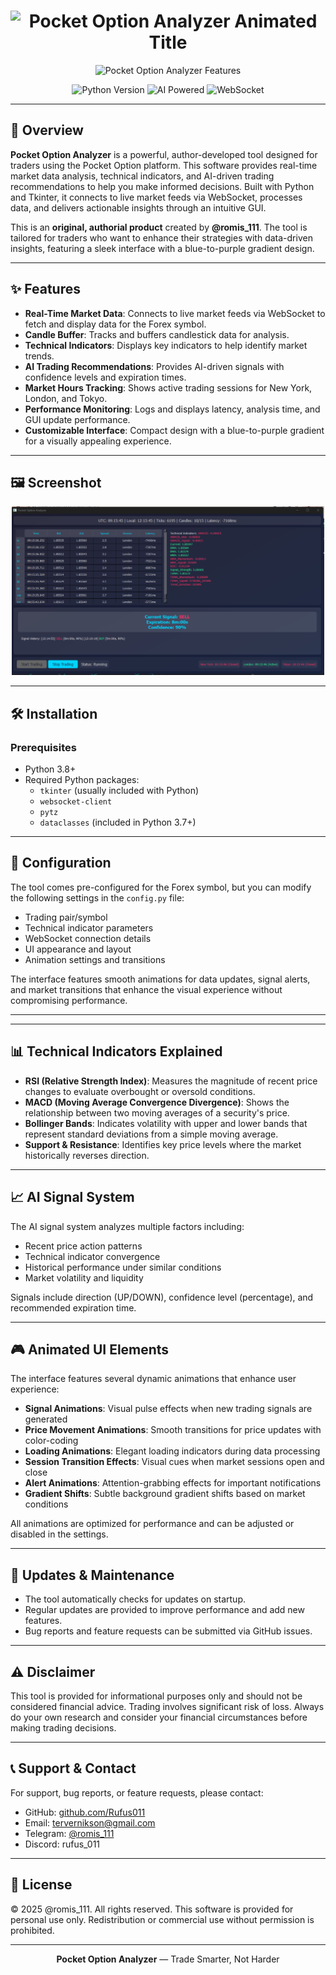<!-- Animated Header for GitHub README -->
<div align="center">
  
  <h1>
    <img src="https://readme-typing-svg.herokuapp.com?font=Fira+Code&weight=700&size=40&pause=1000&color=6A5ACD&center=true&vCenter=true&random=false&width=600&height=70&lines=%F0%9F%9A%80+Pocket+Option+Analyzer;Trade+Smarter%2C+Not+Harder" alt="Pocket Option Analyzer Animated Title" />
  </h1>
  <p>
    <img src="https://readme-typing-svg.herokuapp.com?font=Fira+Code&weight=500&size=20&pause=1000&color=9370DB&center=true&vCenter=true&random=false&width=600&height=60&lines=Advanced+Trading+Analysis+Tool;Real-time+Market+Data;AI-Driven+Recommendations;Technical+Indicators" alt="Pocket Option Analyzer Features" />
  </p>
  <!-- Animated Badges -->
  <p>
    <img src="https://img.shields.io/badge/Python-3.8+-blue?style=for-the-badge&logo=python&logoColor=white&labelColor=4B0082" alt="Python Version">
    <img src="https://img.shields.io/badge/AI_Powered-Neural_Network-blueviolet?style=for-the-badge&logo=tensorflow&logoColor=white&labelColor=4B0082" alt="AI Powered">
    <img src="https://img.shields.io/badge/WebSocket-Real_Time-8A2BE2?style=for-the-badge&logo=socket.io&logoColor=white&labelColor=4B0082" alt="WebSocket">
  </p>
</div>

---

## 📖 Overview

**Pocket Option Analyzer** is a powerful, author-developed tool designed for traders using the Pocket Option platform. This software provides real-time market data analysis, technical indicators, and AI-driven trading recommendations to help you make informed decisions. Built with Python and Tkinter, it connects to live market feeds via WebSocket, processes data, and delivers actionable insights through an intuitive GUI.

This is an **original, authorial product** created by **@romis_111**. The tool is tailored for traders who want to enhance their strategies with data-driven insights, featuring a sleek interface with a blue-to-purple gradient design.

---

## ✨ Features

- **Real-Time Market Data**: Connects to live market feeds via WebSocket to fetch and display data for the Forex symbol.
- **Candle Buffer**: Tracks and buffers candlestick data for analysis.
- **Technical Indicators**: Displays key indicators to help identify market trends.
- **AI Trading Recommendations**: Provides AI-driven signals with confidence levels and expiration times.
- **Market Hours Tracking**: Shows active trading sessions for New York, London, and Tokyo.
- **Performance Monitoring**: Logs and displays latency, analysis time, and GUI update performance.
- **Customizable Interface**: Compact design with a blue-to-purple gradient for a visually appealing experience.

---

## 🖼️ Screenshot

<div align="center">
  <img src="https://github.com/Rufus011/Pocket-option-Analyzer/raw/main/screenshot1.png" alt="Pocket Option Analyzer Interface" width="500"/>
</div>

---

## 🛠️ Installation

### Prerequisites

- Python 3.8+
- Required Python packages:
  - `tkinter` (usually included with Python)
  - `websocket-client`
  - `pytz`
  - `dataclasses` (included in Python 3.7+)



---

## 🔧 Configuration

The tool comes pre-configured for the Forex symbol, but you can modify the following settings in the `config.py` file:

- Trading pair/symbol
- Technical indicator parameters
- WebSocket connection details
- UI appearance and layout
- Animation settings and transitions

The interface features smooth animations for data updates, signal alerts, and market transitions that enhance the visual experience without compromising performance.

---



---

## 📊 Technical Indicators Explained

- **RSI (Relative Strength Index)**: Measures the magnitude of recent price changes to evaluate overbought or oversold conditions.
- **MACD (Moving Average Convergence Divergence)**: Shows the relationship between two moving averages of a security's price.
- **Bollinger Bands**: Indicates volatility with upper and lower bands that represent standard deviations from a simple moving average.
- **Support & Resistance**: Identifies key price levels where the market historically reverses direction.

---

## 📈 AI Signal System

The AI signal system analyzes multiple factors including:

- Recent price action patterns
- Technical indicator convergence
- Historical performance under similar conditions
- Market volatility and liquidity

Signals include direction (UP/DOWN), confidence level (percentage), and recommended expiration time.

---

## 🎮 Animated UI Elements

The interface features several dynamic animations that enhance user experience:

- **Signal Animations**: Visual pulse effects when new trading signals are generated
- **Price Movement Animations**: Smooth transitions for price updates with color-coding
- **Loading Animations**: Elegant loading indicators during data processing
- **Session Transition Effects**: Visual cues when market sessions open and close
- **Alert Animations**: Attention-grabbing effects for important notifications
- **Gradient Shifts**: Subtle background gradient shifts based on market conditions

All animations are optimized for performance and can be adjusted or disabled in the settings.

---

## 🔄 Updates & Maintenance

- The tool automatically checks for updates on startup.
- Regular updates are provided to improve performance and add new features.
- Bug reports and feature requests can be submitted via GitHub issues.

---

## ⚠️ Disclaimer

This tool is provided for informational purposes only and should not be considered financial advice. Trading involves significant risk of loss. Always do your own research and consider your financial circumstances before making trading decisions.

---

## 📞 Support & Contact

For support, bug reports, or feature requests, please contact:
- GitHub: [github.com/Rufus011](https://github.com/Rufus011)
- Email: tervernikson@gmail.com
- Telegram: [@romis_111](https://t.me/romis_111)
- Discord: rufus_011

---

## 📜 License

© 2025 @romis_111. All rights reserved.
This software is provided for personal use only. Redistribution or commercial use without permission is prohibited.

---

<div align="center">
  <p><strong>Pocket Option Analyzer</strong> — Trade Smarter, Not Harder</p>
</div>

